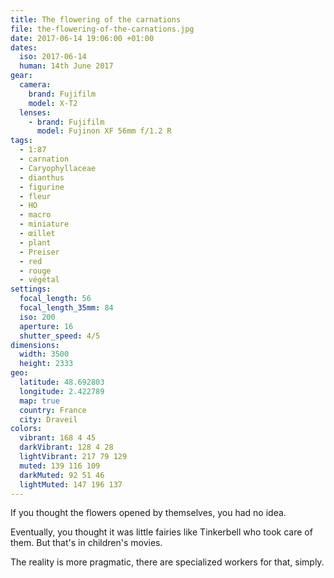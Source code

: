 ```yaml
---
title: The flowering of the carnations
file: the-flowering-of-the-carnations.jpg
date: 2017-06-14 19:06:00 +01:00
dates:
  iso: 2017-06-14
  human: 14th June 2017
gear:
  camera:
    brand: Fujifilm
    model: X-T2
  lenses:
    - brand: Fujifilm
      model: Fujinon XF 56mm f/1.2 R
tags:
  - 1:87
  - carnation
  - Caryophyllaceae
  - dianthus
  - figurine
  - fleur
  - HO
  - macro
  - miniature
  - œillet
  - plant
  - Preiser
  - red
  - rouge
  - végétal
settings:
  focal_length: 56
  focal_length_35mm: 84
  iso: 200
  aperture: 16
  shutter_speed: 4/5
dimensions:
  width: 3500
  height: 2333
geo:
  latitude: 48.692803
  longitude: 2.422789
  map: true
  country: France
  city: Draveil
colors:
  vibrant: 168 4 45
  darkVibrant: 128 4 28
  lightVibrant: 217 79 129
  muted: 139 116 109
  darkMuted: 92 51 46
  lightMuted: 147 196 137
---
```


If you thought the flowers opened by themselves, you had no idea.

Eventually, you thought it was little fairies like Tinkerbell who took care of them. But that's in children's movies.

The reality is more pragmatic, there are specialized workers for that, simply.
